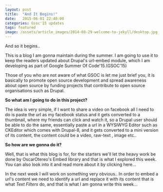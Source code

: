 ```yaml
---
layout: post
title:  "And It Begins!"
date:   2015-06-01 22:40:00
categories: Gsoc'15 updates
tags: featured
image: /assets/article_images/2014-08-29-welcome-to-jekyll/desktop.jpg
---
```

And so it begins..

This is a blog I am gonna maintain during the summer. I am going to use it to keep the readers updated about Drupal's url-embed module, which I am developing as part of Google Summer Of Code'15.(GSOC'15)

Those of you who are not aware of what GSOC is let me just brief you, it is basically to promote open source development and spread awareness about open source by funding projects that contribute to open source organisations such as Drupal.

**So what am I going to do in this project?**

The idea is very simple, if I want to share a video on facebook all I need to do is paste the url as my facebook status and it gets converted to a thumbnail, where my friends can click and watch it, so a Drupal user should be able to do the same, essentially paste a url in a WYSIWYG Editor such as CKEditor which comes with Drupal-8, and it gets converted to a mini version of its content, the content could be a video, raw-text , image etc..

**So how are we gonna do it?**

Well, that is what this blog is for, for the starters we'll let the heavy work be done by OscarOtereo's Embed library and that is what I explored this week. You can also look into it and read more about it by clicking here...

In the next week I will work on something very obvious.. In order to embed a url's content we need to identify a url and replace it with its content that is what *Text Filters* do, and that is what I am gonna write this week...

[jekyll]:      http://jekyllrb.com
[jekyll-gh]:   https://github.com/jekyll/jekyll
[jekyll-help]: https://github.com/jekyll/jekyll-help
